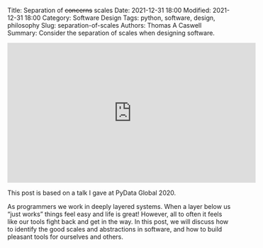 Title: Separation of <s>concerns</s> scales
Date: 2021-12-31 18:00
Modified: 2021-12-31 18:00
Category: Software Design
Tags: python, software, design, philosophy
Slug: separation-of-scales
Authors: Thomas A Caswell
Summary: Consider the separation of scales when designing software.


<iframe width="560" height="315" src="https://www.youtube-nocookie.com/embed/P85UIuMovnI" title="YouTube video player" frameborder="0" allow="accelerometer; autoplay; clipboard-write; encrypted-media; gyroscope; picture-in-picture" allowfullscreen></iframe>

This post is based on a talk I gave at PyData Global 2020.

As programmers we work in deeply layered systems. When a layer below us “just
works” things feel easy and life is great! However, all to often it feels like
our tools fight back and get in the way. In this post, we will discuss how to
identify the good scales and abstractions in software, and how to build
pleasant tools for ourselves and others.
